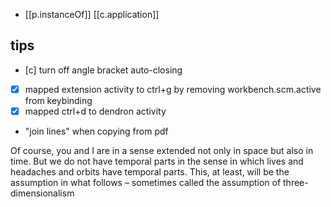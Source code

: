 


- [[p.instanceOf]] [[c.application]]

## tips

- [c] turn off angle bracket auto-closing
- [x] mapped extension activity to ctrl+g by removing workbench.scm.active from keybinding
- [x] mapped ctrl+d to dendron activity
- "join lines" when copying from pdf

Of course, you and I are in a sense extended not only in space but also in time. But we do not have temporal parts in the sense in which lives and headaches and orbits have temporal parts. This, at least, will be the assumption in what follows – sometimes called the assumption of three-dimensionalism